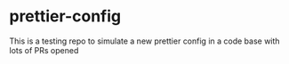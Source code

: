 # prettier-config
This is a testing repo to simulate a new prettier config in a code base with lots of PRs opened
